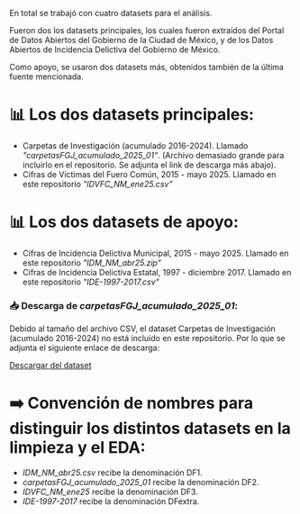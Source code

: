 En total se trabajó con cuatro datasets para el análisis.

Fueron dos los datasets principales, los cuales fueron extraídos del Portal de Datos Abiertos del Gobierno de la Ciudad de México, y de los Datos Abiertos de Incidencia Delictiva del Gobierno de México. 

Como apoyo, se usaron dos datasets más, obtenidos también de la última fuente mencionada.



# 📊 Los dos datasets principales:
- Carpetas de Investigación (acumulado 2016-2024). Llamado *"carpetasFGJ_acumulado_2025_01"*. (Archivo demasiado grande para incluirlo en el repositorio. Se adjunta el link de descarga más abajo).
- Cifras de Víctimas del Fuero Común, 2015 - mayo 2025. Llamado en este repositorio *"IDVFC_NM_ene25.csv"*


# 📊 Los dos datasets  de apoyo:
-   Cifras de Incidencia Delictiva Municipal, 2015 - mayo 2025. Llamado en este repositorio *"IDM_NM_abr25.zip"*
-   Cifras de Incidencia Delictiva Estatal, 1997 - diciembre 2017. Llamado en este repositorio *"IDE-1997-2017.csv"*


### 📥 Descarga de *carpetasFGJ_acumulado_2025_01*:

Debido al tamaño del archivo CSV, el dataset Carpetas de Investigación (acumulado 2016-2024) no está incluido en este repositorio. Por lo que se adjunta el siguiente enlace de descarga:

[Descargar del dataset](https://drive.google.com/drive/u/4/folders/135wNU9gdzE8I6oFZqswHkQfrBuBdlNte)


# ➡️ Convención de nombres para distinguir los distintos datasets en la limpieza y el EDA:

-  *IDM_NM_abr25.csv* recibe la denominación DF1.
-  *carpetasFGJ_acumulado_2025_01* recibe la denominación DF2.
-  *IDVFC_NM_ene25* recibe la denominación DF3.
-  *IDE-1997-2017* recibe la denominación DFextra.

